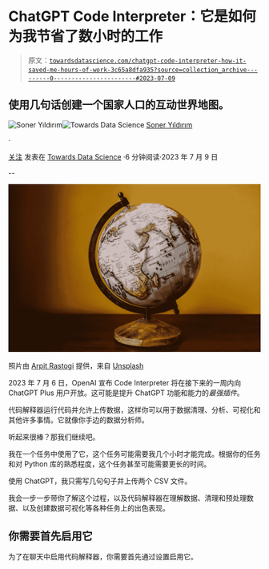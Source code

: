 # ChatGPT Code Interpreter：它是如何为我节省了数小时的工作

> 原文：[`towardsdatascience.com/chatgpt-code-interpreter-how-it-saved-me-hours-of-work-3c65a8dfa935?source=collection_archive---------0-----------------------#2023-07-09`](https://towardsdatascience.com/chatgpt-code-interpreter-how-it-saved-me-hours-of-work-3c65a8dfa935?source=collection_archive---------0-----------------------#2023-07-09)

## 使用几句话创建一个国家人口的互动世界地图。

[](https://sonery.medium.com/?source=post_page-----3c65a8dfa935--------------------------------)![Soner Yıldırım](https://sonery.medium.com/?source=post_page-----3c65a8dfa935--------------------------------)[](https://towardsdatascience.com/?source=post_page-----3c65a8dfa935--------------------------------)![Towards Data Science](https://towardsdatascience.com/?source=post_page-----3c65a8dfa935--------------------------------) [Soner Yıldırım](https://sonery.medium.com/?source=post_page-----3c65a8dfa935--------------------------------)

·

[关注](https://medium.com/m/signin?actionUrl=https%3A%2F%2Fmedium.com%2F_%2Fsubscribe%2Fuser%2F2cf6b549448&operation=register&redirect=https%3A%2F%2Ftowardsdatascience.com%2Fchatgpt-code-interpreter-how-it-saved-me-hours-of-work-3c65a8dfa935&user=Soner+Y%C4%B1ld%C4%B1r%C4%B1m&userId=2cf6b549448&source=post_page-2cf6b549448----3c65a8dfa935---------------------post_header-----------) 发表在 [Towards Data Science](https://towardsdatascience.com/?source=post_page-----3c65a8dfa935--------------------------------) ·6 分钟阅读·2023 年 7 月 9 日[](https://medium.com/m/signin?actionUrl=https%3A%2F%2Fmedium.com%2F_%2Fvote%2Ftowards-data-science%2F3c65a8dfa935&operation=register&redirect=https%3A%2F%2Ftowardsdatascience.com%2Fchatgpt-code-interpreter-how-it-saved-me-hours-of-work-3c65a8dfa935&user=Soner+Y%C4%B1ld%C4%B1r%C4%B1m&userId=2cf6b549448&source=-----3c65a8dfa935---------------------clap_footer-----------)

--

[](https://medium.com/m/signin?actionUrl=https%3A%2F%2Fmedium.com%2F_%2Fbookmark%2Fp%2F3c65a8dfa935&operation=register&redirect=https%3A%2F%2Ftowardsdatascience.com%2Fchatgpt-code-interpreter-how-it-saved-me-hours-of-work-3c65a8dfa935&source=-----3c65a8dfa935---------------------bookmark_footer-----------)![](img/2b19bb15e991fa804dc87657a1aedb63.png)

照片由 [Arpit Rastogi](https://unsplash.com/@arptrastogi?utm_source=unsplash&utm_medium=referral&utm_content=creditCopyText) 提供，来自 [Unsplash](https://unsplash.com/photos/xv7DTjnx2YQ?utm_source=unsplash&utm_medium=referral&utm_content=creditCopyText)

2023 年 7 月 6 日，OpenAI 宣布 Code Interpreter 将在接下来的一周内向 ChatGPT Plus 用户开放。这可能是提升 ChatGPT 功能和能力的*最强插件*。

代码解释器运行代码并允许上传数据，这样你可以用于数据清理、分析、可视化和其他许多事情。它就像你手边的数据分析师。

听起来很棒？那我们继续吧。

我在一个任务中使用了它，这个任务可能需要我几个小时才能完成。根据你的任务和对 Python 库的熟悉程度，这个任务甚至可能需要更长的时间。

使用 ChatGPT，我只需写几句句子并上传两个 CSV 文件。

我会一步一步带你了解这个过程，以及代码解释器在理解数据、清理和预处理数据、以及创建数据可视化等各种任务上的出色表现。

## 你需要首先启用它

为了在聊天中启用代码解释器，你需要首先通过设置启用它。
